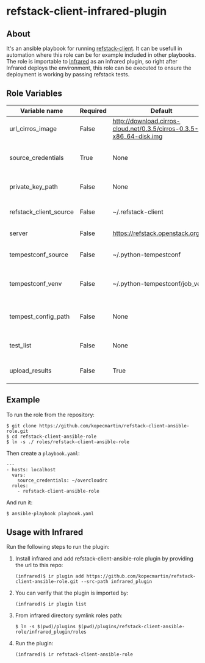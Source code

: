 # refstack-client-infrared-plugin

## About
It's an ansible playbook for running [refstack-client](https://github.com/openstack/refstack-client).
It can be usefull in automation where this role can be for example included in other playbooks.
The role is importable to [Infrared](https://github.com/redhat-openstack/infrared.git) as an infrared
plugin, so right after Infrared deploys the environment, this role can be executed to ensure the
deployment is working by passing refstack tests.

## Role Variables

| Variable name          | Required | Default                                                             | Type    | Description                                                                     |
|------------------------|----------|---------------------------------------------------------------------|---------|---------------------------------------------------------------------------------|
| url_cirros_image       | False    | http://download.cirros-cloud.net/0.3.5/cirros-0.3.5-x86_64-disk.img | String  | Path or link to cirros image                                                    |
| source_credentials     | True     | None                                                                | String  | File or command to be sourced: keystonerc_admin/openrc admin admin              |
| private_key_path       | False    | None                                                                | String  | If defined, results will be uploaded to the corresponding account                                  |
| refstack_client_source | False    | ~/.refstack-client                                                  | String  | Destination where refstack-client will be cloned                                |
| server                 | False    | https://refstack.openstack.org/api                                  | String  | Server url where results will be uploaded.                                      |
| tempestconf_source     | False    | ~/.python-tempestconf                                               | String  | Destination where python-tempestconf will be cloned                             |
| tempestconf_venv       | False    | ~/.python-tempestconf/job_venv                                      | String  | Destination of virtualenv where python-tempestconf will be installed            |
| tempest_config_path    | False    | None                                                                | String  | Destination of tempest configuration file to be used for running refstack tests |
| test_list              | False    | None                                                                | String  | A path or an URL to a test list text file containing specific test cases.       |
| upload_results         | False    | True                                                                | Bool    | Wheter results should be uploaded to a server or not                            |

## Example
To run the role from the repository:
```
$ git clone https://github.com/kopecmartin/refstack-client-ansible-role.git
$ cd refstack-client-ansible-role
$ ln -s ./ roles/refstack-client-ansible-role
```
Then create a `playbook.yaml`:
```
---
- hosts: localhost
  vars:
    source_credentials: ~/overcloudrc
  roles:
    - refstack-client-ansible-role
```
And run it:
```
$ ansible-playbook playbook.yaml
```


## Usage with Infrared

Run the following steps to run the plugin:
1. Install infrared and add refstack-client-ansible-role plugin by providing the url to this repo:
    ```
    (infrared)$ ir plugin add https://github.com/kopecmartin/refstack-client-ansible-role.git --src-path infrared_plugin
    ```
2. You can verify that the plugin is imported by:
    ```
    (infrared)$ ir plugin list
    ```
3. From infrared directory symlink roles path:
    ```
    $ ln -s $(pwd)/plugins $(pwd)/plugins/refstack-client-ansible-role/infrared_plugin/roles
    ```
4. Run the plugin:
    ```
    (infrared)$ ir refstack-client-ansible-role
    ```
